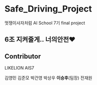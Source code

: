 # Safe_Driving_Project
멋쟁이사자처럼 AI School 7기 final project

## 6조 지켜줄게.. 너의안전❤️

## Contributor

LIKELION AIS7

김영민
김준모
박건영
박상우
**이승후**(팀장)
전재원
